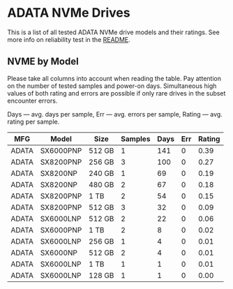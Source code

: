 ADATA NVMe Drives
=================

This is a list of all tested ADATA NVMe drive models and their ratings. See more
info on reliability test in the [README](https://github.com/linuxhw/SMART).

NVME by Model
------------

Please take all columns into account when reading the table. Pay attention on the
number of tested samples and power-on days. Simultaneous high values of both rating
and errors are possible if only rare drives in the subset encounter errors.

Days   — avg. days per sample,
Err    — avg. errors per sample,
Rating — avg. rating per sample.

| MFG       | Model              | Size   | Samples | Days  | Err   | Rating |
|-----------|--------------------|--------|---------|-------|-------|--------|
| ADATA     | SX6000PNP          | 512 GB | 1       | 141   | 0     | 0.39   |
| ADATA     | SX8200PNP          | 256 GB | 3       | 100   | 0     | 0.27   |
| ADATA     | SX8200NP           | 240 GB | 1       | 69    | 0     | 0.19   |
| ADATA     | SX8200NP           | 480 GB | 2       | 67    | 0     | 0.18   |
| ADATA     | SX8200PNP          | 1 TB   | 2       | 54    | 0     | 0.15   |
| ADATA     | SX8200PNP          | 512 GB | 3       | 32    | 0     | 0.09   |
| ADATA     | SX6000LNP          | 512 GB | 2       | 22    | 0     | 0.06   |
| ADATA     | SX6000PNP          | 1 TB   | 2       | 8     | 0     | 0.02   |
| ADATA     | SX6000LNP          | 256 GB | 1       | 4     | 0     | 0.01   |
| ADATA     | SX6000NP           | 512 GB | 2       | 4     | 0     | 0.01   |
| ADATA     | SX6000LNP          | 1 TB   | 1       | 1     | 0     | 0.01   |
| ADATA     | SX6000LNP          | 128 GB | 1       | 1     | 0     | 0.00   |
